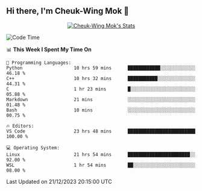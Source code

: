## Hi there, I'm Cheuk-Wing Mok 👋

<!--
**mozro0327/mozro0327** is a ✨ _special_ ✨ repository because its `README.md` (this file) appears on your GitHub profile.

Here are some ideas to get you started:

- 🔭 I’m currently working on ...
- 🌱 I’m currently learning ...
- 👯 I’m looking to collaborate on ...
- 🤔 I’m looking for help with ...
- 💬 Ask me about ...
- 📫 How to reach me: ...
- 😄 Pronouns: ...
- ⚡ Fun fact: ...
-->

<p align="center">
  <a href="https://github.com/mozro0327" class="rich-diff-level-one">
    <img src="https://github-readme-stats.vercel.app/api?username=mozro0327&title_color=333&text_color=777" alt="Cheuk-Wing Mok's Stats" >
    <!-- &hide=issues
    <img src="https://github-readme-stats.vercel.app/api?username=mozro0327&hide=issues&title_color=333&text_color=777" alt="Cheuk-Wing Mok's Stats" >
    -->
  </a>
</p>

<!--START_SECTION:waka-->
![Code Time](http://img.shields.io/badge/Code%20Time-2%2C235%20hrs%201%20min-blue)

📊 **This Week I Spent My Time On** 

```text
💬 Programming Languages: 
Python                   10 hrs 59 mins      ████████████░░░░░░░░░░░░░   46.18 % 
C++                      10 hrs 32 mins      ███████████░░░░░░░░░░░░░░   44.31 % 
C                        1 hr 23 mins        █░░░░░░░░░░░░░░░░░░░░░░░░   05.88 % 
Markdown                 21 mins             ░░░░░░░░░░░░░░░░░░░░░░░░░   01.48 % 
Bash                     10 mins             ░░░░░░░░░░░░░░░░░░░░░░░░░   00.75 % 

🔥 Editors: 
VS Code                  23 hrs 48 mins      █████████████████████████   100.00 % 

💻 Operating System: 
Linux                    21 hrs 54 mins      ███████████████████████░░   92.00 % 
WSL                      1 hr 54 mins        ██░░░░░░░░░░░░░░░░░░░░░░░   08.00 % 
```


 Last Updated on 21/12/2023 20:15:00 UTC
<!--END_SECTION:waka-->
